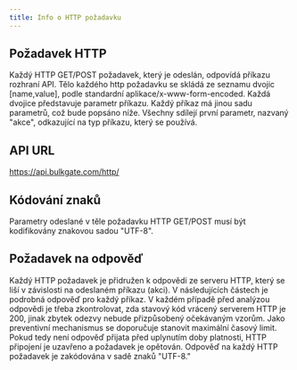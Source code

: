 ```yaml
---
title: Info o HTTP požadavku
---
```


## Požadavek HTTP
Každý HTTP GET/POST požadavek, který je odeslán, odpovídá příkazu rozhraní API. Tělo každého http požadavku se skládá ze seznamu dvojic [name,value], podle standardní aplikace/x-www-form-encoded. Každá dvojice představuje parametr příkazu. Každý příkaz má jinou sadu parametrů, což bude popsáno níže. Všechny sdílejí první parametr, nazvaný "akce", odkazující na typ příkazu, který se používá.  

## API URL
https://api.bulkgate.com/http/

## Kódování znaků
Parametry odeslané v těle požadavku HTTP GET/POST musí být kodifikovány znakovou sadou "UTF-8".

## Požadavek na odpověď
Každý HTTP požadavek je přidružen k odpovědi ze serveru HTTP, který se liší v závislosti na odeslaném příkazu (akci). V následujících částech je podrobná odpověď pro každý příkaz. V každém případě před analýzou odpovědi je třeba zkontrolovat, zda stavový kód vrácený serverem HTTP je 200, jinak zbytek odezvy nebude přizpůsobený očekávaným vzorům. Jako preventivní mechanismus se doporučuje stanovit maximální časový limit. Pokud tedy není odpověď přijata před uplynutím doby platnosti, HTTP připojení je uzavřeno a požadavek je opětován. Odpověď na každý HTTP požadavek je zakódována v sadě znaků "UTF-8."
